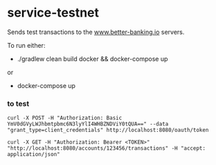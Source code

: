 # service-testnet

Sends test transactions to the www.better-banking.io servers.

To run either:

* ./gradlew clean build docker && docker-compose up

or

* docker-compose up

### to test

`curl -X POST -H "Authorization: Basic YmV0dGVyLWJhbmtpbmc6N3lyYlI4WHBZNDViY0tQUA==" --data "grant_type=client_credentials" http://localhost:8080/oauth/token`

`curl -X GET -H "Authorization: Bearer <TOKEN>" "http://localhost:8080/accounts/123456/transactions" -H "accept: application/json"`
